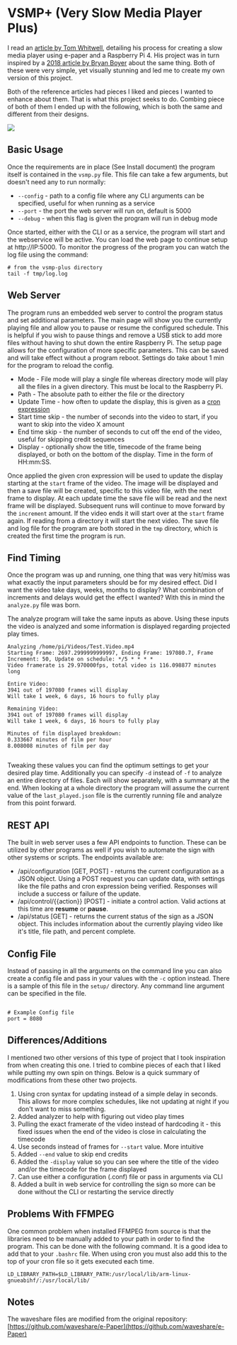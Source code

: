 # VSMP+ (Very Slow Media Player Plus)
I read an [article by Tom Whitwell](https://debugger.medium.com/how-to-build-a-very-slow-movie-player-in-2020-c5745052e4e4), detailing his process for creating a slow media player using e-paper and a Raspberry Pi 4. His project was in turn inspired by a [2018 article by Bryan Boyer](https://medium.com/s/story/very-slow-movie-player-499f76c48b62) about the same thing. Both of these were very simple, yet visually stunning and led me to create my own version of this project.

Both of the reference articles had pieces I liked and pieces I wanted to enhance about them. That is what this project seeks to do. Combing piece of both of them I ended up with the following, which is both the same and different from their designs.

![](https://github.com/robweber/vsmp-plus/blob/master/pics/front_with_timecode.jpg)

## Basic Usage
Once the requirements are in place (See Install document) the program itself is contained in the ```vsmp.py``` file. This file can take a few arguments, but doesn't need any to run normally:

* ```--config``` - path to a config file where any CLI arguments can be specified, useful for when running as a service
* ```--port``` - the port the web server will run on, default is 5000
* ```--debug``` - when this flag is given the program will run in debug mode

Once started, either with the CLI or as a service, the program will start and the webservice will be active. You can load the web page to continue setup at http://IP:5000. To monitor the progress of the program you can watch the log file using the command:

```
# from the vsmp-plus directory
tail -f tmp/log.log
```

## Web Server

The program runs an embedded web server to control the program status and set additional parameters. The main page will show you the currently playing file and allow you to pause or resume the configured schedule. This is helpful if you wish to pause things and remove a USB stick to add more files without having to shut down the entire Raspberry Pi. The setup page allows for the configuration of more specific parameters. This can be saved and will take effect without a program reboot. Settings do take about 1 min for the program to reload the config.

* Mode - File mode will play a single file whereas directory mode will play all the files in a given directory. This must be local to the Raspberry Pi.
* Path - The absolute path to either the file or the directory
* Update Time - how often to update the display, this is given as a [cron expression](http://en.wikipedia.org/wiki/Cron)
* Start time skip - the number of seconds into the video to start, if you want to skip into the video X amount
* End time skip - the number of seconds to cut off the end of the video, useful for skipping credit sequences
* Display - optionally show the title, timecode of the frame being displayed, or both on the bottom of the display. Time in the form of HH:mm:SS.

Once applied the given cron expression will be used to update the display starting at the ```start``` frame of the video. The image will be displayed and then a save file will be created, specific to this video file, with the next frame to display. At each update time the save file will be read and the next frame will be displayed. Subsequent runs will continue to move forward by the ```increment``` amount. If the video ends it will start over at the ```start``` frame again. If reading from a directory it will start the next video. The save file and log file for the program are both stored in the ```tmp``` directory, which is created the first time the program is run.

## Find Timing
Once the program was up and running, one thing that was very hit/miss was what exactly the input parameters should be for my desired effect. Did I want the video take days, weeks, months to display? What combination of increments and delays would get the effect I wanted? With this in mind the ```analyze.py``` file was born.

The analyze program will take the same inputs as above. Using these inputs the video is analyzed and some information is displayed regarding projected play times.

```
Analyzing /home/pi/Videos/Test.Video.mp4
Starting Frame: 2697.2999999999997, Ending Frame: 197080.7, Frame Increment: 50, Update on schedule: */5 * * * *
Video framerate is 29.970000fps, total video is 116.098877 minutes long

Entire Video:
3941 out of 197080 frames will display
Will take 1 week, 6 days, 16 hours to fully play

Remaining Video:
3941 out of 197080 frames will display
Will take 1 week, 6 days, 16 hours to fully play

Minutes of film displayed breakdown:
0.333667 minutes of film per hour
8.008008 minutes of film per day


```

Tweaking these values you can find the optimum settings to get your desired play time. Additionally you can specify ```-d``` instead of ```-f``` to analyze an entire directory of files. Each will show separately, with a summary at the end. When looking at a whole directory the program will assume the current value of the ```last_played.json``` file is the currently running file and analyze from this point forward.

## REST API

The built in web server uses a few API endpoints to function. These can be utilized by other programs as well if you wish to automate the sign with other systems or scripts. The endpoints available are:

* /api/configuration [GET, POST] - returns the current configuration as a JSON object. Using a POST request you can update data, with settings like the file paths and cron expression being verified. Responses will include a success or failure of the update.
* /api/control/{{action}} [POST] - initiate a control action. Valid actions at this time are <b>resume</b> or <b>pause</b>.
* /api/status [GET] - returns the current status of the sign as a JSON object. This includes information about the currently playing video like it's title, file path, and percent complete.

## Config File

Instead of passing in all the arguments on the command line you can also create a config file and pass in your values with the ```-c``` option instead. There is a sample of this file in the ```setup/``` directory. Any command line argument can be specified in the file.

```

# Example Config file
port = 8080

```

## Differences/Additions

I mentioned two other versions of this type of project that I took inspiration from when creating this one. I tried to combine pieces of each that I liked while putting my own spin on things. Below is a quick summary of modifications from these other two projects.

1. Using cron syntax for updating instead of a simple delay in seconds. This allows for more complex schedules, like not updating at night if you don't want to miss something.
2. Added analyzer to help with figuring out video play times
3. Pulling the exact framerate of the video instead of hardcoding it - this fixed issues when the end of the video is close in calculating the timecode
4. Use seconds instead of frames for ```--start``` value. More intuitive
5. Added ```--end``` value to skip end credits
6. Added the ```-display``` value so you can see where the title of the video and/or the timecode for the frame displayed
7. Can use either a configuration (.conf) file or pass in arguments via CLI
8. Added a built in web service for controlling the sign so more can be done without the CLI or restarting the service directly

## Problems With FFMPEG

One common problem when installed FFMPEG from source is that the libraries need to be manually added to your path in order to find the program. This can be done with the following command. It is a good idea to add that to your ```.bashrc``` file. When using cron you must also add this to the top of your cron file so it gets executed each time.

```
LD_LIBRARY_PATH=$LD_LIBRARY_PATH:/usr/local/lib/arm-linux-gnueabihf/:/usr/local/lib/
```

## Notes

The waveshare files are modified from the original repository: [https://github.com/waveshare/e-Paper](https://github.com/waveshare/e-Paper)
